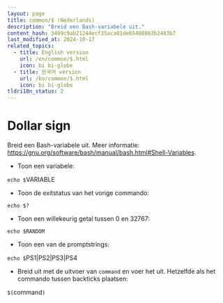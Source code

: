 ```yaml
---
layout: page
title: common/$ (Nederlands)
description: "Breid een Bash-variabele uit."
content_hash: 3409c9ab21244ecf35aca01de65408863b2483b7
last_modified_at: 2024-10-17
related_topics:
  - title: English version
    url: /en/common/$.html
    icon: bi bi-globe
  - title: 한국어 version
    url: /ko/common/$.html
    icon: bi bi-globe
tldri18n_status: 2
---
```

# Dollar sign

Breid een Bash-variabele uit.
Meer informatie: <https://gnu.org/software/bash/manual/bash.html#Shell-Variables>.

- Toon een variabele:

`echo $`<span class="tldr-var badge badge-pill bg-dark-lm bg-white-dm text-white-lm text-dark-dm font-weight-bold">VARIABLE</span>

- Toon de exitstatus van het vorige commando:

`echo $?`

- Toon een willekeurig getal tussen 0 en 32767:

`echo $RANDOM`

- Toon een van de promptstrings:

`echo $`<span class="tldr-var badge badge-pill bg-dark-lm bg-white-dm text-white-lm text-dark-dm font-weight-bold">PS1|PS2|PS3|PS4</span>

- Breid uit met de uitvoer van `command` en voer het uit. Hetzelfde als het commando tussen backticks plaatsen:

`$(`<span class="tldr-var badge badge-pill bg-dark-lm bg-white-dm text-white-lm text-dark-dm font-weight-bold">command</span>`)`
